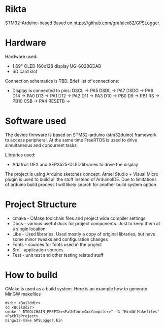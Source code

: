 # Rikta
STM32-Arduino-based 
Based on https://github.com/grafalex82/GPSLogger

# Hardware

Hardware used:
* 1.69" OLED 160x128 display UG-6028GDAB
* SD card slot

Connection schematics is TBD. Brief list of connections:
* Display is connected to pins:
	DSCL 	-> PA5
	DSDL 	-> PA7
	DSDO 	-> PA6
	D14  	-> PA0
	D13  	-> PA1
	D12  	-> PA2
	D11  	-> PA3
	D10  	-> PB0
	D9   	-> PB1
	RS  	-> PB10
	CSB  	-> PA4
	RESETB	->

# Software used

The device firmware is based on STM32-arduino (stm32duino) framework to access peripheral. At the same time FreeRTOS is used to drive simultaneous and concurrent tasks. 

Libraries used:
* Adafruit GFX and SEPS525-OLED libraries to drive the display

The project is using Arduino sketches concept. Atmel Studio + Visual Micro plugin is used to build all the stuff instead of ArduinoIDE. Due to limitations of arduino build process I will likely search for another build system option.

# Project Structure

* cmake - CMake toolchain files and project wide compiler settings
* Docs - various useful docs for project components. Just to keep them at a single location
* Libs - Used libraries. Used mostly a copy of original libraries, but have some minor tweaks and configuration changes
* Fonts - sources for fonts used in the project
* Src - application sources
* Test - unit test and other testing related stuff


# How to build

CMake is used as a build system. Here is an example how to generate MinGW makefiles

```
mkdir <Builddir>
cd <Builddir>
cmake "-DTOOLCHAIN_PREFIX=<PathToArmGccCompiler>" -G "MinGW Makefiles" <PathToProject>
mingw32-make GPSLogger.bin
```

